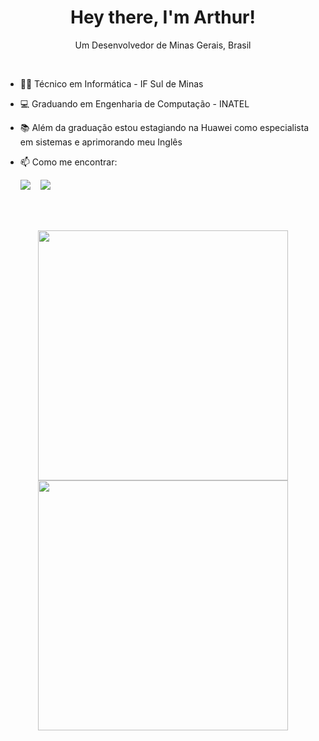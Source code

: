 <h1 align='center'> Hey there, I'm Arthur! </h1>

<p align='center'>
 Um Desenvolvedor de Minas Gerais, Brasil
<p>
 
<br>

- 👨‍💻 Técnico em Informática - IF Sul de Minas
- 💻 Graduando em Engenharia de Computação - INATEL <br>
- 📚 Além da graduação estou estagiando na Huawei como especialista em sistemas e aprimorando meu Inglês <br>
- 📫 Como me encontrar: <br>

  <a href="https://www.linkedin.com/in/arthur-bueno/"><img src="https://img.shields.io/badge/LinkedIn-0077B5?style=for-the-badge&logo=linkedin&logoColor=white"></a>
  &nbsp;&nbsp;
  <a href="https://www.instagram.com/arthurrr_b/"><img src="https://img.shields.io/badge/Instagram-E4405F?style=for-the-badge&logo=instagram&logoColor=white"></a> 
  
<br>
<!--
- 🚀 Skills:

  <img src="https://img.shields.io/badge/HTML-239120?style=for-the-badge&logo=html5&logoColor=white">
  <img src="https://img.shields.io/badge/CSS-239120?&style=for-the-badge&logo=css3&logoColor=white">
  <img src="https://img.shields.io/badge/Bootstrap-563D7C?style=for-the-badge&logo=bootstrap&logoColor=white">
  <img src="https://img.shields.io/badge/PHP-777BB4?style=for-the-badge&logo=php&logoColor=white">
  <img src="https://img.shields.io/badge/Codeigniter-EF4223?style=for-the-badge&logo=codeigniter&logoColor=white">
  <img src="https://img.shields.io/badge/MySQL-00000F?style=for-the-badge&logo=mysql&logoColor=white">
  <img src="https://img.shields.io/badge/firebase-ffca28?style=for-the-badge&logo=firebase&logoColor=white"><br>

  <img src="https://img.shields.io/badge/C-00599C?style=for-the-badge&logo=c&logoColor=white">
  <img src="https://img.shields.io/badge/C%2B%2B-00599C?style=for-the-badge&logo=c%2B%2B&logoColor=white">
  <img src="https://img.shields.io/badge/C%23-239120?style=for-the-badge&logo=c-sharp&logoColor=white">
  <img src="https://img.shields.io/badge/Python-3776AB?style=for-the-badge&logo=python&logoColor=white">
  <img src="https://img.shields.io/badge/Java-ED8B00?style=for-the-badge&logo=java&logoColor=white">
  <img src="https://img.shields.io/badge/Swift-FA7343?style=for-the-badge&logo=swift&logoColor=white"><br>
  

  <img src="https://img.shields.io/badge/Unity-100000?style=for-the-badge&logo=unity&logoColor=white">
  <img src="https://img.shields.io/badge/Visual_Studio_Code-0078D4?style=for-the-badge&logo=visual%20studio%20code&logoColor=white">
  <img src="https://img.shields.io/badge/Visual_Studio_2019-5C2D91?style=for-the-badge&logo=visual%20studio&logoColor=white">
  <img src="https://img.shields.io/badge/Xcode-007ACC?style=for-the-badge&logo=Xcode&logoColor=white">
-->
<br>  

<p align='center'>
  <img width="400px" src="https://github-readme-stats.vercel.app/api?username=ArthurBuenoSilva&show_icons=true&theme=blue-green"/></td>
  <img width="400px" src="https://github-readme-stats.vercel.app/api/top-langs/?username=ArthurBuenoSilva&show_icons=true&theme=blue-green&layout=compact"/></td>
</p>

<br>

<!--
**ArthurBuenoSilva/ArthurBuenoSilva** is a ✨ _special_ ✨ repository because its `README.md` (this file) appears on your GitHub profile.

Here are some ideas to get you started:

- 🔭 I’m currently working on ...
- 🌱 I’m currently learning ...
- 👯 I’m looking to collaborate on ...
- 🤔 I’m looking for help with ...
- 💬 Ask me about ...
- 📫 How to reach me: ...
- 😄 Pronouns: ...
- ⚡ Fun fact: ...
-->
